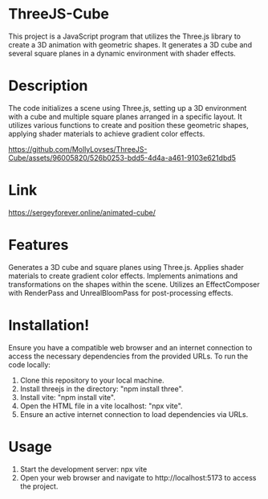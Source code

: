 # ThreeJS-Cube
This project is a JavaScript program that utilizes the Three.js library to create a 3D animation with geometric shapes. It generates a 3D cube and several square planes in a dynamic environment with shader effects.

# Description
The code initializes a scene using Three.js, setting up a 3D environment with a cube and multiple square planes arranged in a specific layout. It utilizes various functions to create and position these geometric shapes, applying shader materials to achieve gradient color effects.


https://github.com/MollyLovses/ThreeJS-Cube/assets/96005820/526b0253-bdd5-4d4a-a461-9103e621dbd5


# Link
https://sergeyforever.online/animated-cube/

# Features
Generates a 3D cube and square planes using Three.js.
Applies shader materials to create gradient color effects.
Implements animations and transformations on the shapes within the scene.
Utilizes an EffectComposer with RenderPass and UnrealBloomPass for post-processing effects.

# Installation!

Ensure you have a compatible web browser and an internet connection to access the necessary dependencies from the provided URLs. To run the code locally:

1. Clone this repository to your local machine.
2. Install threejs in the directory: "npm install three".
3. Install vite: "npm install vite".
4. Open the HTML file in a vite localhost: "npx vite".
5. Ensure an active internet connection to load dependencies via URLs.

# Usage
1. Start the development server: npx vite
2. Open your web browser and navigate to http://localhost:5173 to access the project.
